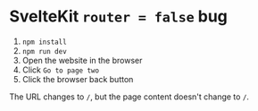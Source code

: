 # SvelteKit `router = false` bug

1. `npm install`
2. `npm run dev`
3. Open the website in the browser
4. Click `Go to page two`
5. Click the browser back button

The URL changes to `/`, but the page content doesn't change to `/`.
